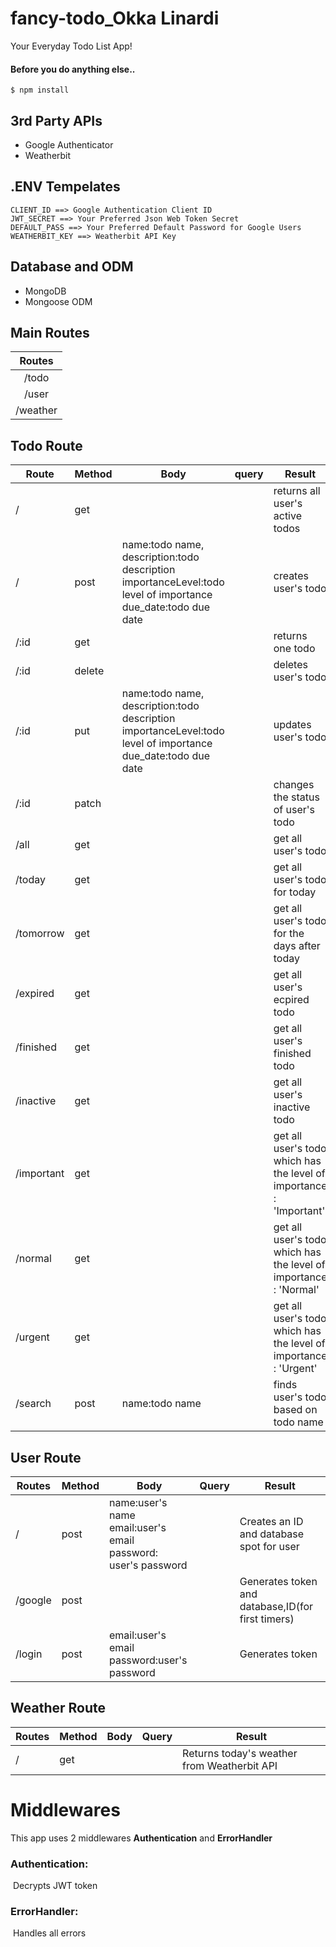 # fancy-todo_Okka Linardi

Your Everyday Todo List App!



#### Before you do anything else..

```
$ npm install
```



## 3rd Party APIs

- Google Authenticator
- Weatherbit



## .ENV Tempelates

```
CLIENT_ID ==> Google Authentication Client ID
JWT_SECRET ==> Your Preferred Json Web Token Secret
DEFAULT_PASS ==> Your Preferred Default Password for Google Users
WEATHERBIT_KEY ==> Weatherbit API Key
```



## Database and ODM

- MongoDB
- Mongoose ODM



## Main Routes

|  Routes  |
| :------: |
|  /todo   |
|  /user   |
| /weather |



## Todo Route

| Route      | Method | Body                                                         | query | Result                                                       |
| ---------- | ------ | ------------------------------------------------------------ | ----- | ------------------------------------------------------------ |
| /          | get    |                                                              |       | returns all user's active todos                              |
| /          | post   | name:todo name,<br />description:todo description<br />importanceLevel:todo level of importance<br />due_date:todo due date |       | creates user's todo                                          |
| /:id       | get    |                                                              |       | returns one todo                                             |
| /:id       | delete |                                                              |       | deletes user's todo                                          |
| /:id       | put    | name:todo name,<br />description:todo description<br />importanceLevel:todo level of importance<br />due_date:todo due date |       | updates user's todo                                          |
| /:id       | patch  |                                                              |       | changes the status of user's todo                            |
| /all       | get    |                                                              |       | get all user's todo                                          |
| /today     | get    |                                                              |       | get all user's todo for today                                |
| /tomorrow  | get    |                                                              |       | get all user's todo for the days after today                 |
| /expired   | get    |                                                              |       | get all user's ecpired todo                                  |
| /finished  | get    |                                                              |       | get all user's finished todo                                 |
| /inactive  | get    |                                                              |       | get all user's inactive todo                                 |
| /important | get    |                                                              |       | get all user's todo which has the level of importance : 'Important' |
| /normal    | get    |                                                              |       | get all user's todo which has the level of importance : 'Normal' |
| /urgent    | get    |                                                              |       | get all user's todo which has the level of importance : 'Urgent' |
| /search    | post   | name:todo name                                               |       | finds user's todo based on todo name                         |



## User Route

| Routes  | Method | Body                                                         | Query | Result                                            |
| ------- | ------ | ------------------------------------------------------------ | ----- | ------------------------------------------------- |
| /       | post   | name:user's name<br />email:user's email<br />password: user's password |       | Creates an ID and database spot for user          |
| /google | post   |                                                              |       | Generates token and database,ID(for first timers) |
| /login  | post   | email:user's email<br />password:user's password             |       | Generates token                                   |



## Weather Route

| Routes | Method | Body | Query | Result                                      |
| ------ | ------ | ---- | ----- | ------------------------------------------- |
| /      | get    |      |       | Returns today's weather from Weatherbit API |



# Middlewares

This app uses 2 middlewares **Authentication** and **ErrorHandler**



### Authentication:

​		Decrypts JWT token

### ErrorHandler:

​		Handles all errors

